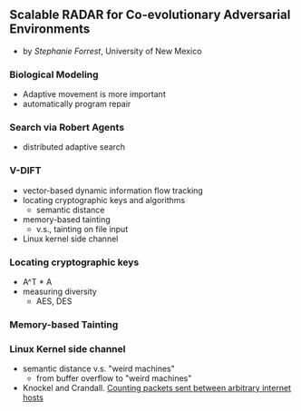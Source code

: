 Scalable RADAR for Co-evolutionary Adversarial Environments
--- 

- by *Stephanie Forrest*, University of New Mexico

### Biological Modeling
- Adaptive movement is more important 
- automatically program repair

### Search via Robert Agents
- distributed adaptive search

### V-DIFT
- vector-based dynamic information flow tracking
- locating cryptographic keys and algorithms
	- semantic distance
- memory-based tainting
	- v.s., tainting on file input
- Linux kernel side channel

### Locating cryptographic keys
- A^T * A
- measuring diversity
	- AES, DES

### Memory-based Tainting

### Linux Kernel side channel
- semantic distance v.s. "weird machines"
	- from buffer overflow to "weird machines"
- Knockel and Crandall. [Counting packets sent between arbitrary internet hosts](https://www.usenix.org/conference/foci14/workshop-program/presentation/knockel)




